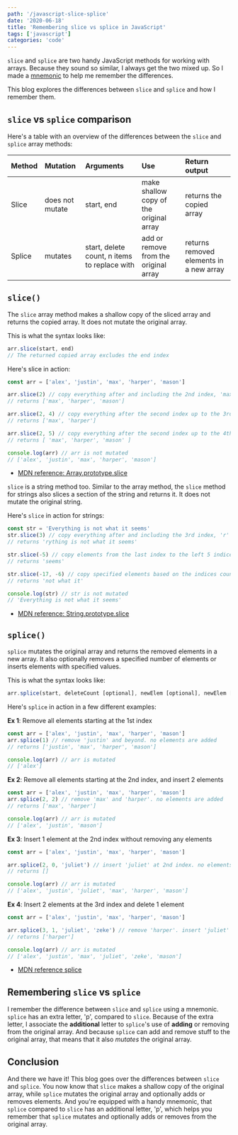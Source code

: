 ```yaml
---
path: '/javascript-slice-splice'
date: '2020-06-18'
title: 'Remembering slice vs splice in JavaScript'
tags: ['javascript']
categories: 'code'
---
```


`slice` and `splice` are two handy JavaScript methods for working with arrays.
Because they sound so similar, I always get the two mixed up. So I made a [mnemonic](https://en.wikipedia.org/wiki/Mnemonic) to help me remember the differences.

This blog explores the differences between `slice` and `splice` and how I remember them.

## `slice` vs `splice` comparison

Here's a table with an overview of the differences between the `slice` and `splice` array methods:

| Method | Mutation        | Arguments                                    | Use                                     | Return output                           |
| :----- | :-------------- | :------------------------------------------- | :-------------------------------------- | :-------------------------------------- |
| Slice  | does not mutate | start, end                                   | make shallow copy of the original array | returns the copied array                |
| Splice | mutates         | start, delete count, n items to replace with | add or remove from the original array   | returns removed elements in a new array |

## `slice()`

The `slice` array method makes a shallow copy of the sliced array and returns the copied array. It does not mutate the original array.

This is what the syntax looks like:

```js
arr.slice(start, end)
// The returned copied array excludes the end index
```

Here's slice in action:

```js
const arr = ['alex', 'justin', 'max', 'harper', 'mason']

arr.slice(2) // copy everything after and including the 2nd index, 'max'
// returns ['max', 'harper', 'mason']

arr.slice(2, 4) // copy everything after the second index up to the 3rd index
// returns ['max', 'harper']

arr.slice(2, 5) // copy everything after the second index up to the 4th index
// returns [ 'max', 'harper', 'mason' ]

console.log(arr) // arr is not mutated
// ['alex', 'justin', 'max', 'harper', 'mason']
```

- [MDN reference: Array.prototype.slice](https://developer.mozilla.org/en-US/docs/Web/JavaScript/Reference/Global_Objects/Array/slice)

`slice` is a string method too. Similar to the array method, the `slice` method for strings also slices a section of the string and returns it. It does not mutate the original string.

Here's `slice` in action for strings:

```js
const str = 'Everything is not what it seems'
str.slice(3) // copy everything after and including the 3rd index, 'r'
// returns 'rything is not what it seems'

str.slice(-5) // copy elements from the last index to the left 5 indices
// returns 'seems'

str.slice(-17, -6) // copy specified elements based on the indices counting from the end of the string
// returns 'not what it'

console.log(str) // str is not mutated
// 'Everything is not what it seems'
```

- [MDN reference: String.prototype.slice](https://developer.mozilla.org/en-US/docs/Web/JavaScript/Reference/Global_Objects/String/slice)

## `splice()`

`splice` mutates the original array and returns the removed elements in a new array. It also optionally removes a specified number of elements or inserts elements with specified values.

This is what the syntax looks like:

```js
arr.splice(start, deleteCount [optional], newElem [optional], newElem [optional], ...)
```

Here's `splice` in action in a few different examples:

**Ex 1**: Remove all elements starting at the 1st index

```js
const arr = ['alex', 'justin', 'max', 'harper', 'mason']
arr.splice(1) // remove 'justin' and beyond. no elements are added
// returns ['justin', 'max', 'harper', 'mason']

console.log(arr) // arr is mutated
// ['alex']
```

**Ex 2**: Remove all elements starting at the 2nd index, and insert 2 elements

```js
const arr = ['alex', 'justin', 'max', 'harper', 'mason']
arr.splice(2, 2) // remove 'max' and 'harper'. no elements are added
// returns ['max', 'harper']

console.log(arr) // arr is mutated
// ['alex', 'justin', 'mason']
```

**Ex 3**: Insert 1 element at the 2nd index without removing any elements

```js
const arr = ['alex', 'justin', 'max', 'harper', 'mason']

arr.splice(2, 0, 'juliet') // insert 'juliet' at 2nd index. no elements are removed
// returns []

console.log(arr) // arr is mutated
// ['alex', 'justin', 'juliet', 'max', 'harper', 'mason']
```

**Ex 4**: Insert 2 elements at the 3rd index and delete 1 element

```js
const arr = ['alex', 'justin', 'max', 'harper', 'mason']

arr.splice(3, 1, 'juliet', 'zeke') // remove 'harper'. insert 'juliet' and 'zeke' at 3rd index
// returns ['harper']

console.log(arr) // arr is mutated
// ['alex', 'justin', 'max', 'juliet', 'zeke', 'mason']
```

- [MDN reference splice](https://developer.mozilla.org/en-US/docs/Web/JavaScript/Reference/Global_Objects/Array/splice)

## Remembering `slice` vs `splice`

I remember the difference between `slice` and `splice` using a mnemonic. `splice` has an extra letter, 'p', compared to `slice`. Because of the extra letter, I associate the **additional** letter to `splice`'s use of **adding** or removing from the original array. And because `splice` can add and remove stuff to the original array, that means that it also _mutates_ the original array.

## Conclusion

And there we have it! This blog goes over the differences between `slice` and `splice`. You now know that `slice` makes a shallow copy of the original array, while `splice` mutates the original array and optionally adds or removes elements. And you're equipped with a handy mnemonic, that `splice` compared to `slice` has an additional letter, 'p', which helps you remember that `splice` mutates and optionally adds or removes from the original array.
